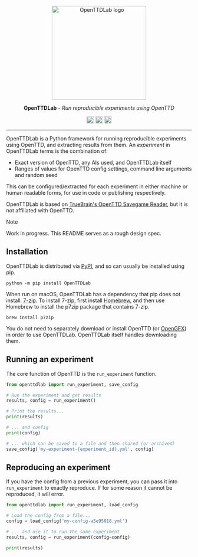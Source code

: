<p align="center">
  <img alt="OpenTTDLab logo" width="256" height="254" src="https://raw.githubusercontent.com/michalc/OpenTTDLab/main/docs/assets/openttdlab-logo.svg">
</p>

<p align="center"><strong>OpenTTDLab</strong> - <em>Run reproducible experiments using OpenTTD</em></p>

<p align="center">
    <a href="https://pypi.org/project/OpenTTDLab/"><img alt="PyPI package" height="20" src="https://img.shields.io/pypi/v/OpenTTDLab?label=PyPI%20package"></a>
    <a href="https://github.com/michalc/OpenTTDLab/actions/workflows/test.yml"><img alt="Test suite" height="20" src="https://img.shields.io/github/actions/workflow/status/michalc/OpenTTDLab/test.yml?label=Test%20suite"></a>
    <a href="https://app.codecov.io/gh/michalc/OpenTTDLab"><img alt="Code coverage" height="20" src="https://img.shields.io/codecov/c/github/michalc/OpenTTDLab?label=Code%20coverage"></a>
</p>

---

OpenTTDLab is a Python framework for running reproducible experiments using OpenTTD, and extracting results from them. An _experiment_ in OpenTTDLab terms is the combination of:

- Exact version of OpenTTD, any AIs used, and OpenTTDLab itself
- Ranges of values for OpenTTD config settings, command line arguments and random seed

This can be configured/extracted for each experiment in either machine or human readable forms, for use in code or publishing respectively.

OpenTTDLab is based on [TrueBrain's OpenTTD Savegame Reader](https://github.com/TrueBrain/OpenTTD-savegame-reader), but it is not affiliated with OpenTTD.

> [!NOTE]
> Work in progress. This README serves as a rough design spec.


## Installation

OpenTTDLab is distributed via [PyPI](https://pypi.org/project/OpenTTDLab/), and so can usually be installed using pip.

```shell
python -m pip install OpenTTDLab
```

When run on macOS, OpenTTDLab has a dependency that pip does not install: [7-zip](https://www.7-zip.org/). To install 7-zip, first install [Homebrew](https://brew.sh/), and then use Homebrew to install the p7zip package that contains 7-zip.

```shell
brew install p7zip
```

You do not need to separately download or install OpenTTD (or [OpenGFX](https://github.com/OpenTTD/OpenGFX)) in order to use OpenTTDLab. OpenTTDLab itself handles downloading them.


## Running an experiment

The core function of OpenTTD is the `run_experiment` function.

```python
from openttdlab import run_experiment, save_config

# Run the experiment and get results
results, config = run_experiment()

# Print the results...
print(results)

# ... and config
print(config)

# ... which can be saved to a file and then shared (or archived)
save_config('my-experiment-{experiment_id}.yml', config)
```


## Reproducing an experiment

If you have the config from a previous experiment, you can pass it into `run_experiment` to exactly reproduce. If for some reason it cannot be reproduced, it will error.

```python
from openttdlab import run_experiment, load_config

# Load the config from a file...
config = load_config('my-config-a5e95018.yml')

# ... and use it to run the same experiment
results, config = run_experiment(config=config)

print(results)
```
